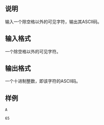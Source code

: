 <h2>说明</h2>

输入一个除空格以外的可见字符，输出其ASCII码。
<h2>输入格式</h2>

一个除空格以外的可见字符。

<h2>输出格式</h2>

一个十进制整数，即该字符的ASCII码。

<h2>样例</h2>
<pre><code class="language-input1">A</code></pre><pre><code class="language-output1">65</code></pre>
